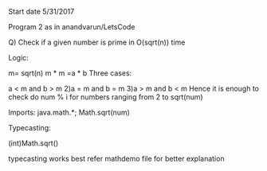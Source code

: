 Start date 5/31/2017

Program 2 as in anandvarun/LetsCode

Q) Check if a given number is prime in O(sqrt(n)) time

Logic:

m= sqrt(n) m * m =a * b Three cases:

a < m and b > m 2)a = m and b = m 3)a > m and b < m
Hence it is enough to check do num % i for numbers ranging from 2 to sqrt(num)

Imports: java.math.*; Math.sqrt(num)

Typecasting:

(int)Math.sqrt()

typecasting works best refer mathdemo file for better explanation
